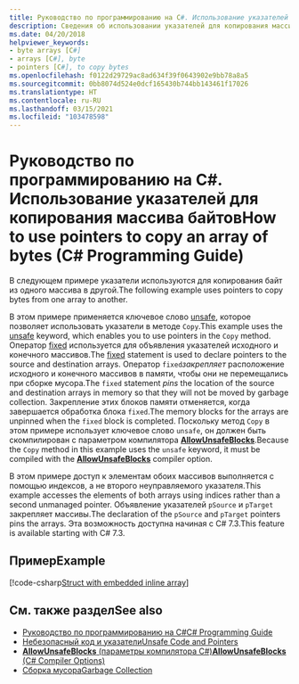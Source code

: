 ```yaml
---
title: Руководство по программированию на C#. Использование указателей для копирования массива байтов
description: Сведения об использовании указателей для копирования массива байтов. Изучите пример кода и ознакомьтесь с дополнительными ресурсами.
ms.date: 04/20/2018
helpviewer_keywords:
- byte arrays [C#]
- arrays [C#], byte
- pointers [C#], to copy bytes
ms.openlocfilehash: f0122d29729ac8ad634f39f0643902e9bb78a8a5
ms.sourcegitcommit: 0bb8074d524e0dcf165430b744bb143461f17026
ms.translationtype: HT
ms.contentlocale: ru-RU
ms.lasthandoff: 03/15/2021
ms.locfileid: "103478598"
---
```

# <a name="how-to-use-pointers-to-copy-an-array-of-bytes-c-programming-guide"></a><span data-ttu-id="c67d2-104">Руководство по программированию на C#. Использование указателей для копирования массива байтов</span><span class="sxs-lookup"><span data-stu-id="c67d2-104">How to use pointers to copy an array of bytes (C# Programming Guide)</span></span>

<span data-ttu-id="c67d2-105">В следующем примере указатели используются для копирования байт из одного массива в другой.</span><span class="sxs-lookup"><span data-stu-id="c67d2-105">The following example uses pointers to copy bytes from one array to another.</span></span>

<span data-ttu-id="c67d2-106">В этом примере применяется ключевое слово [unsafe](../../language-reference/keywords/unsafe.md), которое позволяет использовать указатели в методе `Copy`.</span><span class="sxs-lookup"><span data-stu-id="c67d2-106">This example uses the [unsafe](../../language-reference/keywords/unsafe.md) keyword, which enables you to use pointers in the `Copy` method.</span></span> <span data-ttu-id="c67d2-107">Оператор [fixed](../../language-reference/keywords/fixed-statement.md) используется для объявления указателей исходного и конечного массивов.</span><span class="sxs-lookup"><span data-stu-id="c67d2-107">The [fixed](../../language-reference/keywords/fixed-statement.md) statement is used to declare pointers to the source and destination arrays.</span></span> <span data-ttu-id="c67d2-108">Оператор `fixed`*закрепляет* расположение исходного и конечного массивов в памяти, чтобы они не перемещались при сборке мусора.</span><span class="sxs-lookup"><span data-stu-id="c67d2-108">The `fixed` statement *pins* the location of the source and destination arrays in memory so that they will not be moved by garbage collection.</span></span> <span data-ttu-id="c67d2-109">Закрепление этих блоков памяти отменяется, когда завершается обработка блока `fixed`.</span><span class="sxs-lookup"><span data-stu-id="c67d2-109">The memory blocks for the arrays are unpinned when the `fixed` block is completed.</span></span> <span data-ttu-id="c67d2-110">Поскольку метод `Copy` в этом примере использует ключевое слово `unsafe`, он должен быть скомпилирован с параметром компилятора [**AllowUnsafeBlocks**](../../language-reference/compiler-options/language.md#allowunsafeblocks).</span><span class="sxs-lookup"><span data-stu-id="c67d2-110">Because the `Copy` method in this example uses the `unsafe` keyword, it must be compiled with the [**AllowUnsafeBlocks**](../../language-reference/compiler-options/language.md#allowunsafeblocks) compiler option.</span></span>

<span data-ttu-id="c67d2-111">В этом примере доступ к элементам обоих массивов выполняется с помощью индексов, а не второго неуправляемого указателя.</span><span class="sxs-lookup"><span data-stu-id="c67d2-111">This example accesses the elements of both arrays using indices rather than a second unmanaged pointer.</span></span> <span data-ttu-id="c67d2-112">Объявление указателей `pSource` и `pTarget` закрепляет массивы.</span><span class="sxs-lookup"><span data-stu-id="c67d2-112">The declaration of the `pSource` and `pTarget` pointers pins the arrays.</span></span> <span data-ttu-id="c67d2-113">Эта возможность доступна начиная с C# 7.3.</span><span class="sxs-lookup"><span data-stu-id="c67d2-113">This feature is available starting with C# 7.3.</span></span>

## <a name="example"></a><span data-ttu-id="c67d2-114">Пример</span><span class="sxs-lookup"><span data-stu-id="c67d2-114">Example</span></span>

[!code-csharp[Struct with embedded inline array](snippets/FixedKeywordExamples.cs#8)]

## <a name="see-also"></a><span data-ttu-id="c67d2-115">См. также раздел</span><span class="sxs-lookup"><span data-stu-id="c67d2-115">See also</span></span>

- [<span data-ttu-id="c67d2-116">Руководство по программированию на C#</span><span class="sxs-lookup"><span data-stu-id="c67d2-116">C# Programming Guide</span></span>](../index.md)
- [<span data-ttu-id="c67d2-117">Небезопасный код и указатели</span><span class="sxs-lookup"><span data-stu-id="c67d2-117">Unsafe Code and Pointers</span></span>](index.md)
- [<span data-ttu-id="c67d2-118">**AllowUnsafeBlocks** (параметры компилятора C#)</span><span class="sxs-lookup"><span data-stu-id="c67d2-118">**AllowUnsafeBlocks** (C# Compiler Options)</span></span>](../../language-reference/compiler-options/language.md#allowunsafeblocks)
- [<span data-ttu-id="c67d2-119">Сборка мусора</span><span class="sxs-lookup"><span data-stu-id="c67d2-119">Garbage Collection</span></span>](../../../standard/garbage-collection/index.md)
